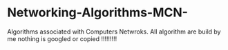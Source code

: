 # Networking-Algorithms-MCN-
Algorithms associated with Computers Netwroks.
All algorithm are build by me nothing is googled or copied !!!!!!!!!

